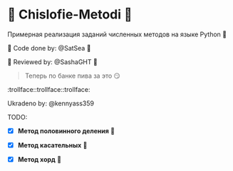 # :dragon: Chislofie-Metodi :dragon:

Примерная реализация заданий численных методов на языке Python :snake:

:monkey: Code done by:  @SatSea :frog:

:panda_face: Reviewed by:  @SashaGHT :swan:

> Теперь по банке пива за это 😏

:trollface::trollface::trollface:

Ukradeno by: @kennyass359

TODO:
- [x] **Метод половинного деления** 🐌
- [x] **Метод касательных** 🐸
- [x] **Метод хорд** :ant:


